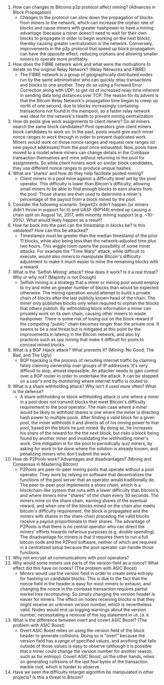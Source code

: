 1. How can changes to Bitcoins p2p protocol affect mining? (Advances in Block Propagation)
    * Changes to the protocol can slow down the propagation of blocks from miners to the network, which can increase the orphan rate of blocks and cause miners with greater hashpower to have a mining advantage (because a miner doesn't need to wait for their own blocks to propagate in order to begin working on the next block), thereby causing greater centralization in the network. Conversely, improvements in the p2p protocol that speed up block propagation can have the opposite effect, reducing orphans and allowing smaller miners to operate more profitably.
1. How does the FIBRE network work and what were the motivations to iterate on the original Relay Network? (Relay Networks and FIBRE)
    * The FIBRE network is a group of geographically distributed nodes run by the same administrator who can quickly relay transactions and blocks to one another. They do so using a Forward Error Correction along with UDP, to get rid of increased relay time inherent in sending data long distances over TCP. The reason for its advent is that the Bitcoin Relay Network's propagation time began to creep up north of one second, due to blocks increasingly containing transactions not found in the mempool, so a faster relay network was ideal for the network's health to prevent mining centralization.
1. How do pools give work assignments to client miners? Do all miners search the same block candidates?
Pool operators give client miners block candidates to work on. In the past, pools would give each miner nonce ranges to work through in order to prevent duplicated work. Miners would work on those nonce ranges and request new ranges (or new payout addresses) from the pool once exhausted. Now, pools have moved to a model where miners can change details in the Coinbase transaction themselves and mine without returning to the pool for assignments. So while client miners work on similar block candidates, they use different nonce ranges to produce unique hashes.
1. What are 'shares' and how do they help facilitate pooled mining?
    * Client miners in a pool mine against a difficulty level set by the pool operator. This difficulty is lower than Bitcoin's difficulty, allowing small miners to be able to find enough blocks to earn shares from the pool. Those shares are then used to determine a miner's percentage of the payout from a block mined by the pool.
1. Consider the following scenario: Segwit2x didn’t happen (or miners didn’t throw in support for it) and UASF (BIP148) ended up causing a chain split on August 1st, 2017, with minority mining support (e.g. ~10-20%). What would likely happen as a result?
1. How far back into the past can the timestamp in blocks be? Is this validated? How can this be attacked?
    * Timestamps must be greater than the median timestamp of the prior 11 blocks, while also being less than the network-adjusted time plus two hours. This wiggle room opens the possibility of some miner attacks. For example the "Time Warp" attack, while difficult to execute, would also miners to manipulate Bitcoin's difficulty adjustment to make it much easier to mine the remaining blocks with a reward.
1. What is the 'Selfish Mining' attack? How does it work? Is it a real threat? Why or why not? (Majority is not Enough)
    * Selfish mining is a strategy that a miner or mining pool would employ to try and mine an greater number of blocks than would be expected otherwise. The mining operation would attempt to build a private chain of blocks after the last publicly known head of the chain. The miner only publishes blocks only when required to orphan the blocks that others publish. By withholding block information a miner can privately work on its own chain, causing other miners to waste hashpower. There is some risk of losing out on the block reward if the competing "public" chain becomes longer than the private one. It seems to be a real threat but is mitigated at this point by the improvements in latency in the Bitcoin network, and also by practices such as spy mining that make it difficult for pools to conceal mined blocks.
1. What is a BGP Hijack attack? What prevents it? (Mining: No Good, The Bad, and The Ugly)
    * BGP hijacking is the process of rerouting internet traffic by claiming falsly claiming ownership over groups of IP addresses. It's very difficult to stop, almost impossible. An attacker needs to gain control over a BGP router in order to undertake the attack. It can be stopped on a user's end by monitoring where internet traffic is routed to.
1. What is a share withholding attack? Why isn't it used more often? What is the defense?
    * A share withholding or block withholding attack is one where a miner in a pool does not transmit blocks that meet Bitcoin's difficulty requirement to the pool operator. The main case where a miner would be likely to withhold shares is one where the miner is directing hash power to multiple pools. After finding a valid block for a given pool, the miner withholds it and directs all of his mining power to that pool, based on the block he just mined. By doing so, he increases his share of the reward for the the next block, but risks a block being found by another miner and invalidating the withholding miner's work. One mitigation is for the pool to periodically quiz miners, by asking for work to be done where the solution is already known, and penalizing miners who don't submit the work.
1. How do P2Pools work? Advantages and disadvantages? (Mining and Consensus in Mastering Bitcoin)
    * P2Pools are peer-to-peer mining pools that operate without a pool operator. They work by relying on software that decentralizes the functions of the pool server that an operator would traditionally do. The peer-to-peer pool implements a *share chain*, which is a blockchain-like system that runs with a lower difficulty than bitcoin's, and where miners mine "shares" of the chain every 30 seconds. The miners mine on the share chain, earning shares of the eventual reward, and when one of the blocks mined on the chain also meets bitcoin's difficulty requirement, the block is propagated and the miners with shares in the share chain preceding the valid blocks receive a payout proportionate to their shares. The advantage of P2Pools is that there is no central operator who can direct the miners' efforts towards nefarious purposes (e.g. double spending). The disadvantage for miners is that it requires them to run a full bitcoin node and the P2Pool software, neither of which are required in a centralized setup because the pool operator can handle those functions.
1. Why not encrypt all communications with pool operators?
1. Why would some miners use parts of the version field as a nonce? What effect did this have on nodes? (The problem with ASIC Boost)
    * Miners would use the version field in order to create extra entropy for hashing on candidate blocks. This is due to the fact that the nonce field in the header is easy for most miners to exhaust, and changing the nonce in the coinbase transaction requires partial merkel tree recomputing. So simply changing the version header is easier for miners. The effect on nodes receiving blocks is that they might receive an unknown version number, which is nevertheless valid. Nodes would end up logging warnings about the version number, necessitating a removal of the log statement in `v0.18.0`.
1. What is the difference between overt and covert ASIC Boost? (The problem with ASIC Boost)
    * Overt ASIC Boost relies on using the version field of the block header to generate collisions. Doing so is "overt" because the version field has a range of specified values, and anything that falls outside of those values is easy to observe (although it is possible that a miner could change the version number for another reason, such as for entropy). Covert ASIC Boost, on the other hands, relies on generating collisions of the last four bytes of the transaction merkle root, which is harder to observe.
1. Have we seen the difficulty retarget algorithm be manipulated in other projects? Is this a threat to Bitcoin?